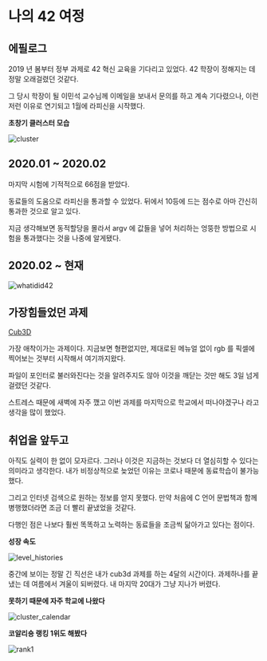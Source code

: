 # 나의 42 여정

## 에필로그

2019 년 봄부터 정부 과제로 42 혁신 교육을 기다리고 있었다. 42 학장이 정해지는 데 정말 오래걸렸던 것같다.

그 당시 학장이 될 이민석 교수님께 이메일을 보내서 문의를 하고 계속 기다렸으나, 이런저런 이유로 연기되고 1월에 라피신을 시작했다.

**초창기 클러스터 모습**

![cluster](https://user-images.githubusercontent.com/59194905/116810785-af4aa380-ab80-11eb-8080-d3d772b44f9f.jpg)

## 2020.01 ~ 2020.02

마지막 시험에 기적적으로 66점을 받았다.

동료들의 도움으로 라피신을 통과할 수 있었다. 뒤에서 10등에 드는 점수로 아마 간신히 통과한 것으로 알고 있다.

지금 생각해보면 동적할당을 몰라서 argv 에 값들을 넣어 처리하는 엉뚱한 방법으로 시험을 통과했다는 것을 나중에 알게됐다.

## 2020.02 ~ 현재

![whatidid42](https://user-images.githubusercontent.com/59194905/116810988-cccc3d00-ab81-11eb-883d-4c55996e4a23.png)

## 가장힘들었던 과제

[Cub3D](https://github.com/PennyBlack2008/42_Cub3D)

가장 애착이가는 과제이다. 지금보면 형편없지만, 제대로된 메뉴얼 없이 rgb 를 픽셀에 찍어보는 것부터 시작해서 여기까지왔다.

파일이 포인터로 불러와진다는 것을 알려주지도 않아 이것을 깨닫는 것만 해도 3일 넘게 걸렸던 것같다. 

스트레스 때문에 새벽에 자주 깼고 이번 과제를 마지막으로 학교에서 떠나야겠구나 라고 생각을 많이 했었다.

## 취업을 앞두고

아직도 실력이 한 없이 모자르다. 그러나 이것은 지금하는 것보다 더 열심히할 수 있다는 의미라고 생각한다. 내가 비정상적으로 늦었던 이유는 코로나 때문에 동료학습이 불가능했다.

그리고 인터넷 검색으로 원하는 정보를 얻지 못했다. 만약 처음에 C 언어 문법책과 함께 병행했더라면 조금 더 빨리 끝냈었을 것같다.

다행인 점은 나보다 훨씬 똑똑하고 노력하는 동료들을 조금씩 닮아가고 있다는 점이다.

**성장 속도**

![level_histories](https://user-images.githubusercontent.com/59194905/116811759-f25b4580-ab85-11eb-9487-21e3a672f236.png)

중간에 보이는 정말 긴 직선은 내가 cub3d 과제를 하는 4달의 시간이다. 과제하나를 끝냈는 데 여름에서 겨울이 되버렸다. 내 마지막 20대가 그냥 지나가 버렸다.

**못하기 때문에 자주 학교에 나왔다**

![cluster_calendar](https://user-images.githubusercontent.com/59194905/116812015-63e7c380-ab87-11eb-8085-6e0a3e081083.png)

**코알리숑 랭킹 1위도 해봤다**

![rank1](https://user-images.githubusercontent.com/59194905/116812240-c097ae00-ab88-11eb-94ea-beb504b80ef3.png)
